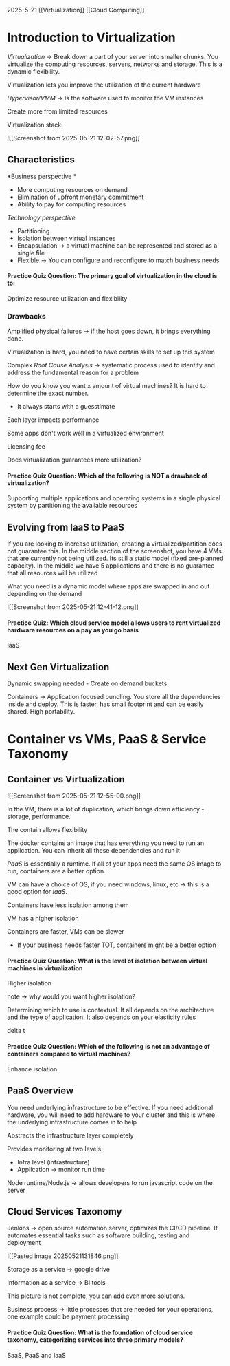2025-5-21
[[Virtualization]] [[Cloud Computing]] 
# Introduction to Virtualization

*Virtualization* -> Break down a part of your server into smaller chunks. You virtualize the computing resources, servers, networks and storage. This is a dynamic flexibility.

Virtualization lets you improve the utilization of the current hardware

*Hypervisor/VMM* -> Is the software used to monitor the VM instances

Create more from limited resources

Virtualization stack:

![[Screenshot from 2025-05-21 12-02-57.png]]

## Characteristics
*Business perspective *
- More computing resources on demand
- Elimination of upfront monetary commitment
- Ability to pay for computing resources

*Technology perspective*
- Partitioning
- Isolation between virtual instances
- Encapsulation -> a virtual machine can be represented and stored as a single file 
- Flexible -> You can configure and reconfigure to match business needs


#### Practice Quiz Question: The primary goal of virtualization in the cloud is to:
Optimize resource utilization and flexibility

### Drawbacks

Amplified physical failures -> if the host goes down, it brings everything done.

Virtualization is hard, you need to have certain skills to set up this system

Complex *Root Cause Analysis* -> systematic process used to identify and address the fundamental reason for a problem 

How do you know you want x amount of virtual machines? It is hard to determine the exact number.
- It always starts with a guesstimate

Each layer impacts performance 

Some apps don't work well in a virtualized environment 

Licensing fee

Does virtualization guarantees more utilization?

#### Practice Quiz Question: Which of the following is NOT a drawback of virtualization?

Supporting multiple applications and operating systems in a single physical system by partitioning the available resources

## Evolving from IaaS to PaaS

If you are looking to increase utilization, creating a virtualized/partition does not guarantee this. In the middle section of the screenshot, you have 4 VMs that are currently not being utilized. Its still a static model (fixed pre-planned capacity). In the middle we have 5 applications and there is no guarantee that all resources will be utilized

What you need is a dynamic model where apps are swapped in and out depending on the demand

![[Screenshot from 2025-05-21 12-41-12.png]]

#### Practice Quiz: Which cloud service model allows users to rent virtualized hardware resources on a pay as you go basis
IaaS

## Next Gen Virtualization

Dynamic swapping needed - Create on demand buckets

Containers -> Application focused bundling. You store all the dependencies inside and deploy. This is faster, has small footprint and can be easily shared. High portability.

# Container vs VMs, PaaS & Service Taxonomy 

## Container vs Virtualization

![[Screenshot from 2025-05-21 12-55-00.png]]


In the VM, there is a lot of duplication, which brings down efficiency - storage, performance.

The contain allows flexibility 

The docker contains an image that has everything you need to run an application. You can inherit all these dependencies and run it 

*PaaS* is essentially a runtime. If all of your apps need the same OS image to run, containers are a better option.

VM can have a choice of OS, if you need windows, linux, etc -> this is a good option for *IaaS*. 

Containers have less isolation among them

VM has a higher isolation

Containers are faster, VMs can be slower 
- If your business needs faster TOT, containers might be a better option

#### Practice Quiz Question: What is the level of isolation between virtual machines in virtualization

Higher isolation

note -> why would you want higher isolation?


Determining which to use is contextual. It all depends on the architecture and the type of application. It also depends on your elasticity rules 

delta t

#### Practice Quiz Question: Which of the following is not an advantage of containers compared to virtual machines?
Enhance isolation

## PaaS Overview

You need underlying infrastructure to be effective. If you need additional hardware, you will need to add hardware to your cluster and this is where the underlying infrastructure comes in to help 

Abstracts the infrastructure layer completely 

Provides monitoring at two levels:
- Infra level (infrastructure)
- Application -> monitor run time 

Node runtime/Node.js -> allows developers to run javascript code on the server

## Cloud Services Taxonomy

Jenkins -> open source automation server, optimizes the CI/CD pipeline. It automates essential tasks such as software building, testing and deployment

![[Pasted image 20250521131846.png]]

Storage as a service -> google drive

Information as a service -> BI tools 

This picture is not complete, you can add even more solutions. 

Business process -> little processes that are needed for your operations, one example could be payment processing 

#### Practice Quiz Question: What is the foundation of cloud service taxonomy, categorizing services into three primary models?

SaaS, PaaS and IaaS 



